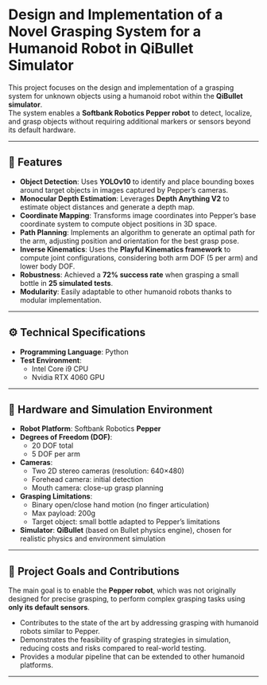 # Design and Implementation of a Novel Grasping System for a Humanoid Robot in QiBullet Simulator


This project focuses on the design and implementation of a grasping system for unknown objects using a humanoid robot within the **QiBullet simulator**.  
The system enables a **Softbank Robotics Pepper robot** to detect, localize, and grasp objects without requiring additional markers or sensors beyond its default hardware.

---

## 🚀 Features

- **Object Detection**: Uses **YOLOv10** to identify and place bounding boxes around target objects in images captured by Pepper’s cameras.  
- **Monocular Depth Estimation**: Leverages **Depth Anything V2** to estimate object distances and generate a depth map.  
- **Coordinate Mapping**: Transforms image coordinates into Pepper’s base coordinate system to compute object positions in 3D space.  
- **Path Planning**: Implements an algorithm to generate an optimal path for the arm, adjusting position and orientation for the best grasp pose.  
- **Inverse Kinematics**: Uses the **Playful Kinematics framework** to compute joint configurations, considering both arm DOF (5 per arm) and lower body DOF.  
- **Robustness**: Achieved a **72% success rate** when grasping a small bottle in **25 simulated tests**.  
- **Modularity**: Easily adaptable to other humanoid robots thanks to modular implementation.

---

## ⚙️ Technical Specifications

- **Programming Language**: Python  
- **Test Environment**:  
  - Intel Core i9 CPU  
  - Nvidia RTX 4060 GPU  

---

## 🤖 Hardware and Simulation Environment

- **Robot Platform**: Softbank Robotics **Pepper**  
- **Degrees of Freedom (DOF)**:  
  - 20 DOF total  
  - 5 DOF per arm  
- **Cameras**:  
  - Two 2D stereo cameras (resolution: 640×480)  
  - Forehead camera: initial detection  
  - Mouth camera: close-up grasp planning  
- **Grasping Limitations**:  
  - Binary open/close hand motion (no finger articulation)  
  - Max payload: 200g  
  - Target object: small bottle adapted to Pepper’s limitations  
- **Simulator**: **QiBullet** (based on Bullet physics engine), chosen for realistic physics and environment simulation  

---

## 🎯 Project Goals and Contributions

The main goal is to enable the **Pepper robot**, which was not originally designed for precise grasping, to perform complex grasping tasks using **only its default sensors**.  

- Contributes to the state of the art by addressing grasping with humanoid robots similar to Pepper.  
- Demonstrates the feasibility of grasping strategies in simulation, reducing costs and risks compared to real-world testing.  
- Provides a modular pipeline that can be extended to other humanoid platforms.  

---
